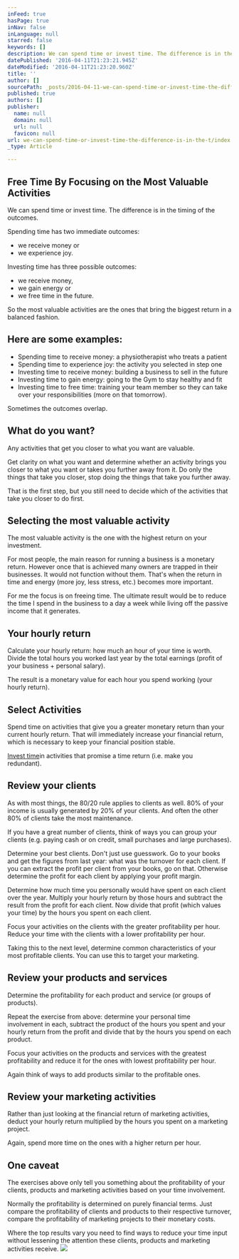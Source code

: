 ```yaml
---
inFeed: true
hasPage: true
inNav: false
inLanguage: null
starred: false
keywords: []
description: We can spend time or invest time. The difference is in the timing of the outcomes.
datePublished: '2016-04-11T21:23:21.945Z'
dateModified: '2016-04-11T21:23:20.960Z'
title: ''
author: []
sourcePath: _posts/2016-04-11-we-can-spend-time-or-invest-time-the-difference-is-in-the-t.md
published: true
authors: []
publisher:
  name: null
  domain: null
  url: null
  favicon: null
url: we-can-spend-time-or-invest-time-the-difference-is-in-the-t/index.html
_type: Article

---
```

## Free Time By Focusing on the Most Valuable Activities

We can spend time or invest time. The difference is in the timing of the outcomes.

Spending time has two immediate outcomes:

* we receive money or
* we experience joy.

Investing time has three possible outcomes:

* we receive money,
* we gain energy or
* we free time in the future.

So the most valuable activities are the ones that bring the biggest return in a balanced fashion.

## Here are some examples:

* Spending time to receive money: a physiotherapist who treats a patient
* Spending time to experience joy: the activity you selected in step one
* Investing time to receive money: building a business to sell in the future
* Investing time to gain energy: going to the Gym to stay healthy and fit
* Investing time to free time: training your team member so they can take over your responsibilities (more on that tomorrow).

Sometimes the outcomes overlap.

## What do you want?

Any activities that get you closer to what you want are valuable.

Get clarity on what you want and determine whether an activity brings you closer to what you want or takes you further away from it. Do only the things that take you closer, stop doing the things that take you further away.

That is the first step, but you still need to decide which of the activities that take you closer to do first.

## Selecting the most valuable activity

The most valuable activity is the one with the highest return on your investment.

For most people, the main reason for running a business is a monetary return. However once that is achieved many owners are trapped in their businesses. It would not function without them. That's when the return in time and energy (more joy, less stress, etc.) becomes more important.

For me the focus is on freeing time. The ultimate result would be to reduce the time I spend in the business to a day a week while living off the passive income that it generates.

## Your hourly return

Calculate your hourly return: how much an hour of your time is worth. Divide the total hours you worked last year by the total earnings (profit of your business + personal salary).

The result is a monetary value for each hour you spend working (your hourly return).

## Select Activities

Spend time on activities that give you a greater monetary return than your current hourly return. That will immediately increase your financial return, which is necessary to keep your financial position stable.

[Invest time][0]in activities that promise a time return (i.e. make you  
redundant).

## Review your clients

As with most things, the 80/20 rule applies to clients as well. 80% of your income is usually generated by 20% of your clients. And often the other 80% of clients take the most maintenance.

If you have a great number of clients, think of ways you can group your clients (e.g. paying cash or on credit, small purchases and large purchases).

Determine your best clients. Don't just use guesswork. Go to your books and get the figures from last year: what was the turnover for each client. If you can extract the profit per client from your books, go on that. Otherwise determine the profit for each client by applying your profit margin.

Determine how much time you personally would have spent on each client over the year. Multiply your hourly return by those hours and subtract the result from the profit for each client. Now divide that profit (which values your time) by the hours you spent on each client.

Focus your activities on the clients with the greater profitability per hour. Reduce your time with the clients with a lower profitability per hour.

Taking this to the next level, determine common characteristics of your most profitable clients. You can use this to target your marketing.

## Review your products and services

Determine the profitability for each product and service (or groups of products).

Repeat the exercise from above: determine your personal time  
involvement in each, subtract the product of the hours you spent and your hourly return from the profit and divide that by the hours you spend on each product.

Focus your activities on the products and services with the greatest profitability and reduce it for the ones with lowest profitability per hour.

Again think of ways to add products similar to the profitable ones.

## Review your marketing activities

Rather than just looking at the financial return of marketing activities, deduct your hourly return multiplied by the hours you spent on a marketing project.

Again, spend more time on the ones with a higher return per hour.

## One caveat

The exercises above only tell you something about the profitability of your clients, products and marketing activities based on your time involvement.

Normally the profitability is determined on purely financial terms. Just compare the profitability of clients and products to their respective turnover, compare the profitability of marketing projects to their monetary costs.

Where the top results vary you need to find ways to reduce your time input without lessening the attention these clients, products and marketing activities receive.
![](https://the-grid-user-content.s3-us-west-2.amazonaws.com/4d36ffb5-2a2e-4d89-8c81-384ce5861fa4.jpg)

[0]: http://www.passionate.com.au/wp/entrepreneur/invest-time
